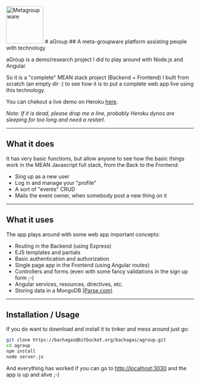 <img alt="Metagroupware" src="http://agroup.herokuapp.com/imgs/logo.png" height="100">
# aGroup
## A meta-groupware platform assisting people with technology

aGroup is a demo/research project I did to play around with Node.js and Angular.

So it is a "complete" MEAN stack project (Backend + Frontend) I built from scratch (an empty dir :) to see how it is to put a complete web app live using this technology.

You can chekout a live demo on Heroku <a href="http://agroup.herokuapp.com/" target="_blank">here</a>.

_Note: If it is dead, please drop me a line, probably Heroku dynos are sleeping for too long and need a restart._

---

## What it does

It has very basic functions, but allow anyone to see how the basic things work in the MEAN Javascript full stack, from the Back to the Frontend:

- Sing up as a new user
- Log in and manage your "profile"
- A sort of "events" CRUD
- Mails the event owner, when somebody post a new thing on it

---

## What it uses

The app plays around with some web app important concepts:
- Routing in the Backend (using Express)
- EJS templates and partials
- Basic authentication and authorization
- Single page app in the Frontend (using Angular routes)
- Controllers and forms (even with some fancy validations in the sign up form ;-)
- Angular services, resources, directives, etc.
- Storing data in a MongoDB <a href="http://parse.com/" target="_blank">(Parse.com)</a>

---

## Installation / Usage

If you do want to download and install it to tinker and mess around just go:

```bash
git clone https://bachagas@bitbucket.org/bachagas/agroup.git
cd agroup
npm install
node server.js
```

And everything has worked if you can go to [http://localhost:3030](http://localhost:3030) and the app is up and alive ;-)
